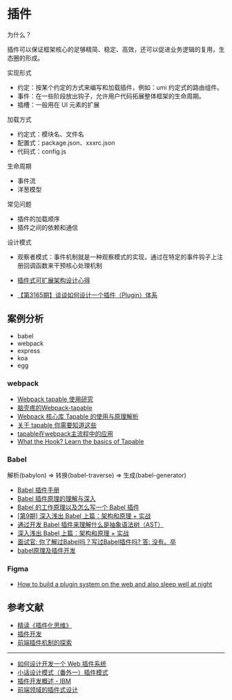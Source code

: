 # 插件

为什么？

插件可以保证框架核心的足够精简、稳定、高效，还可以促进业务逻辑的复用，生态圈的形成。

实现形式

- 约定：按某个约定的方式来编写和加载插件，例如：umi 约定式的路由组件。
- 事件：在一些阶段放出钩子，允许用户代码拓展整体框架的生命周期。
- 插槽：一般用在 UI 元素的扩展

加载方式

- 约定式：模块名、文件名
- 配置式：package.json、xxxrc.json
- 代码式：config.js

生命周期

- 事件流
- 洋葱模型

常见问题

- 插件的加载顺序
- 插件之间的依赖和通信

设计模式

- 观察者模式：事件机制就是一种观察模式的实现，通过在特定的事件钩子上注册回调函数来干预核心处理机制

- [插件式可扩展架构设计心得](https://zhuanlan.zhihu.com/p/372381276)
- [【第3165期】谈谈如何设计一个插件（Plugin）体系](https://mp.weixin.qq.com/s/cVh8NabfN5b5nJqP8I7-aQ)

## 案例分析

- babel
- webpack
- express
- koa
- egg

### webpack

- [Webpack tapable 使用研究](https://juejin.im/post/6844903895584473096#heading-18)
- [脑壳疼的Webpack-tapable](https://juejin.im/post/6844903825774493710#heading-30)
- [Webpack 核心库 Tapable 的使用与原理解析](https://zhuanlan.zhihu.com/p/100974318)
- [关于 tapable 你需要知道这些](https://zhuanlan.zhihu.com/p/79221553)
- [tapable在webpack主流程中的应用](https://hellogithub2014.github.io/2018/12/26/tapable-usage-in-webpack-main-procedure/)
- [What the Hook? Learn the basics of Tapable](https://codeburst.io/what-the-hook-learn-the-basics-of-tapable-d95eb0401e2c)

### Babel

解析(babylon) => 转换(babel-traverse) => 生成(babel-generator)

- [Babel 插件手册](https://github.com/jamiebuilds/babel-handbook/blob/master/translations/zh-Hans/plugin-handbook.md)
- [Babel 插件原理的理解与深入](https://github.com/frontend9/fe9-library/issues/154)
- [Babel 的工作原理以及怎么写一个 Babel 插件](https://cloud.tencent.com/developer/article/1520124)
- [[第9期] 深入浅出 Babel 上篇：架构和原理 + 实战](https://cloud.tencent.com/developer/article/1593485)
- [通过开发 Babel 插件来理解什么是抽象语法树（AST）](https://vince.xin/2019/06/22/%E9%80%9A%E8%BF%87%E5%BC%80%E5%8F%91-Babel-%E6%8F%92%E4%BB%B6%E6%9D%A5%E7%90%86%E8%A7%A3%E4%BB%80%E4%B9%88%E6%98%AF%E6%8A%BD%E8%B1%A1%E8%AF%AD%E6%B3%95%E6%A0%91%EF%BC%88AST%EF%BC%89/#%E5%BC%80%E5%8F%91-Babel-%E6%8F%92%E4%BB%B6-Demo)
- [深入浅出 Babel 上篇：架构和原理 + 实战](https://bobi.ink/2019/10/01/babel/)
- [面试官: 你了解过Babel吗？写过Babel插件吗? 答: 没有。卒](https://cnodejs.org/topic/5a9317d38d6e16e56bb808d1)
- [babel原理及插件开发](https://juejin.im/post/6844903603983892487)

### Figma

- [How to build a plugin system on the web and also sleep well at night](https://www.figma.com/blog/how-we-built-the-figma-plugin-system/)

## 参考文献

- [精读《插件化思维》](https://zhuanlan.zhihu.com/p/35997606?group_id=971688117610254336)
- [插件开发](https://eggjs.org/zh-cn/advanced/plugin.html)
- [前端插件机制的探索](https://www.keisei.top/plugin-mechanism/)

---

- [如何设计开发一个 Web 插件系统](https://juejin.cn/post/6965049497403523108)
- [小话设计模式（番外一）插件模式](https://blog.csdn.net/ecidevilin/article/details/52743228)
- [插件开发概述 - IBM](https://www.ibm.com/docs/zh/cloud-pak-system-software/2.2.5?topic=guide-plug-in-development-overview)
- [前端领域的插件式设计](https://mp.weixin.qq.com/s?__biz=Mzk0MDMwMzQyOA==&mid=2247496473&idx=1&sn=ff61a2e7468a5cb98d1b249a55506cc6&scene=21#wechat_redirect)
